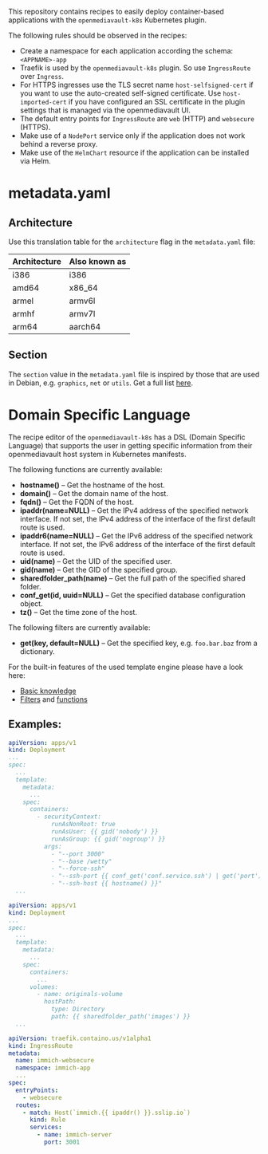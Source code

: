 This repository contains recipes to easily deploy container-based applications with the 
`openmediavault-k8s` Kubernetes plugin. 

The following rules should be observed in the recipes:

- Create a namespace for each application according the schema: `<APPNAME>-app`
- Traefik is used by the `openmediavault-k8s` plugin. So use `IngressRoute` over `Ingress`.
- For HTTPS ingresses use the TLS secret name `host-selfsigned-cert` if you want to use the auto-created self-signed certificate. Use `host-imported-cert` if you have configured an SSL certificate in the plugin settings that is managed via the openmediavault UI. 
- The default entry points for `IngressRoute` are `web` (HTTP) and `websecure` (HTTPS).
- Make use of a `NodePort` service only if the application does not work behind a reverse proxy.
- Make use of the `HelmChart` resource if the application can be installed via Helm.

# metadata.yaml

## Architecture

Use this translation table for the `architecture` flag in the `metadata.yaml` file:

| Architecture | Also known as |
|--------------|---------------|
| i386         | i386          |
| amd64        | x86_64        |
| armel        | armv6l        |
| armhf        | armv7l        |
| arm64        | aarch64       |

## Section

The `section` value in the `metadata.yaml` file is inspired by those that are used in Debian, e.g. `graphics`, `net` or `utils`. Get a full list [here](https://www.debian.org/doc/debian-policy/ch-archive.html#s-subsections).

# Domain Specific Language

The recipe editor of the `openmediavault-k8s` has a DSL (Domain Specific Language)
that supports the user in getting specific information from their openmediavault
host system in Kubernetes manifests.

The following functions are currently available:

- **hostname()** – Get the hostname of the host.
- **domain()** – Get the domain name of the host.
- **fqdn()** – Get the FQDN of the host.
- **ipaddr(name=NULL)** – Get the IPv4 address of the specified network interface. If not set, the IPv4 address of the interface of the first default route is used.
- **ipaddr6(name=NULL)** – Get the IPv6 address of the specified network interface. If not set, the IPv6 address of the interface of the first default route is used.
- **uid(name)** – Get the UID of the specified user.
- **gid(name)** – Get the GID of the specified group.
- **sharedfolder_path(name)** – Get the full path of the specified shared folder.
- **conf_get(id, uuid=NULL)** – Get the specified database configuration object.
- **tz()** – Get the time zone of the host.

The following filters are currently available:

- **get(key, default=NULL)** – Get the specified key, e.g. `foo.bar.baz` from a dictionary.

For the built-in features of the used template engine please have a look here:

- [Basic knowledge](https://twig.symfony.com/doc/3.x/templates.html)
- [Filters](https://twig.symfony.com/doc/3.x/filters/index.html) and [functions](https://twig.symfony.com/doc/3.x/functions/index.html)

## Examples:
```yaml
apiVersion: apps/v1
kind: Deployment
...
spec:
  ...
  template:
    metadata:
      ...
    spec:
      containers:
        - securityContext:
            runAsNonRoot: true
            runAsUser: {{ gid('nobody') }}
            runAsGroup: {{ gid('nogroup') }}
          args:
            - "--port 3000"
            - "--base /wetty"
            - "--force-ssh"
            - "--ssh-port {{ conf_get('conf.service.ssh') | get('port') }}"
            - "--ssh-host {{ hostname() }}"
  ...
```
```yaml
apiVersion: apps/v1
kind: Deployment
...
spec:
  ...
  template:
    metadata:
      ...
    spec:
      containers:
        ...
      volumes:
        - name: originals-volume
          hostPath:
            type: Directory
            path: {{ sharedfolder_path('images') }}
  ...
```
```yaml
apiVersion: traefik.containo.us/v1alpha1
kind: IngressRoute
metadata:
  name: immich-websecure
  namespace: immich-app
  ...
spec:
  entryPoints:
    - websecure
  routes:
    - match: Host(`immich.{{ ipaddr() }}.sslip.io`)
      kind: Rule
      services:
        - name: immich-server
          port: 3001
```
